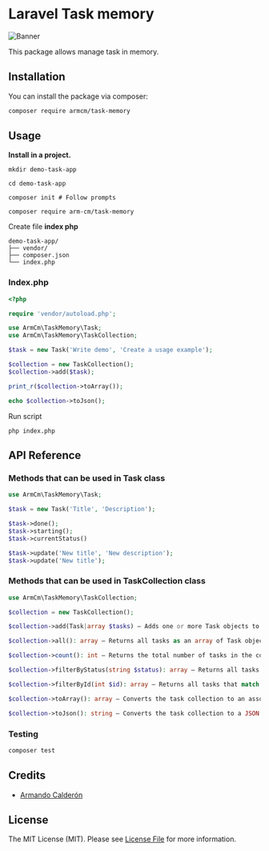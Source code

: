 # Laravel Task memory

![Banner](https://banners.beyondco.de/Task%20Memory.png?theme=light&packageManager=composer+require&packageName=armcm%2Ftask-memory&pattern=plus&style=style_1&description=Manage+a+task+list+in+memory&md=1&showWatermark=1&fontSize=100px&images=https%3A%2F%2Fwww.php.net%2Fimages%2Flogos%2Fphp-logo.svg)

This package allows manage task in memory.

## Installation

You can install the package via composer:

```bash
composer require armcm/task-memory
```

## Usage
**Install in a project.**

```shell
mkdir demo-task-app

cd demo-task-app

composer init # Follow prompts

composer require arm-cm/task-memory
```

Create file **index php**

```
demo-task-app/
├── vendor/
├── composer.json
└── index.php
```

### Index.php
```php
<?php

require 'vendor/autoload.php';

use ArmCm\TaskMemory\Task;
use ArmCm\TaskMemory\TaskCollection;

$task = new Task('Write demo', 'Create a usage example');

$collection = new TaskCollection();
$collection->add($task);

print_r($collection->toArray());

echo $collection->toJson();
```

Run script

```
php index.php
```

## API Reference

### Methods that can be used in Task class

```php
use ArmCm\TaskMemory\Task;

$task = new Task('Title', 'Description');

$task->done();
$task->starting();
$task->currentStatus()

$task->update('New title', 'New description');
$task->update('New title');
```

### Methods that can be used in TaskCollection class

```php
use ArmCm\TaskMemory\TaskCollection;

$collection = new TaskCollection();

$collection->add(Task|array $tasks) — Adds one or more Task objects to the collection

$collection->all(): array — Returns all tasks as an array of Task objects

$collection->count(): int — Returns the total number of tasks in the collection

$collection->filterByStatus(string $status): array — Returns all tasks that match the given status

$collection->filterById(int $id): array — Returns all tasks that match the given ID

$collection->toArray(): array — Converts the task collection to an associative array

$collection->toJson(): string — Converts the task collection to a JSON string
```

### Testing

```bash
composer test
```

## Credits

-   [Armando Calderón](https://github.com/ArmCM)

## License

The MIT License (MIT). Please see [License File](LICENSE.md) for more information.
